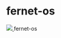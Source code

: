 # fernet-os
<a href="https://github.com/NikitaPos/fernet-os">
    <img src="https://img.shields.io/github/license/CodeDevel0per/fernet-os" />
  </a>
fernet-os
